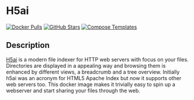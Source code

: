 # H5ai

[![Docker Pulls](https://img.shields.io/docker/pulls/bixidock/h5ai?style=flat-square&color=607D8B&label=docker%20pulls&logo=docker)](https://hub.docker.com/r/bixidock/h5ai)
[![GitHub Stars](https://img.shields.io/github/stars/PixiBixi/dockerfiles?style=flat-square&color=607D8B&label=github%20stars&logo=github)](https://github.com/PixiBixi/dockerfiles/tree/master/h5ai)
[![Compose Templates](https://img.shields.io/static/v1?style=flat-square&color=607D8B&label=compose&message=templates)](https://github.com/GhostWriters/DockSTARTer/tree/master/compose/.apps/h5ai)

## Description

[H5ai](https://larsjung.de/h5ai/) is a modern file indexer for HTTP web servers with focus on your files. Directories are displayed in a appealing way and browsing them is enhanced by different views, a breadcrumb and a tree overview. Initially h5ai was an acronym for HTML5 Apache Index but now it supports other web servers too. This docker image makes it trivially easy to spin up a webserver and start sharing your files through the web.
